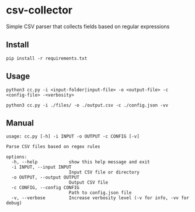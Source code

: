 # csv-collector
Simple CSV parser that collects fields based on regular expressions

## Install 

```
pip install -r requirements.txt
```

## Usage
```
python3 cc.py -i <input-folder|input-file> -o <output-file> -c <config-file> -<verbosity>
```
```
python3 cc.py -i ./files/ -o ./output.csv -c ./config.json -vv
```

## Manual 

```
usage: cc.py [-h] -i INPUT -o OUTPUT -c CONFIG [-v]

Parse CSV files based on regex rules

options:
  -h, --help            show this help message and exit
  -i INPUT, --input INPUT
                        Input CSV file or directory
  -o OUTPUT, --output OUTPUT
                        Output CSV file
  -c CONFIG, --config CONFIG
                        Path to config.json file
  -v, --verbose         Increase verbosity level (-v for info, -vv for debug)
```
